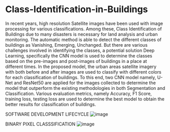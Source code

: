 # Class-Identification-in-Buildings
In recent years, high resolution Satellite images have been used with image processing for various classifications. Among these, Class Identification of Buildings due to many disasters is necessary for land analysis and urban monitoring. The automatic method is able to detect the different classes of buildings as Vanishing, Emerging, Unchanged. But there are various challenges involved in identifying the classes, a potential solution Deep Learning, specifically the CNN model is used to determine the classes based on the pre-images and post-images of buildings in a place at different times. In the proposed model, the urban areas satellite imagery with both before and after images are used to classify with different colors for each classification of buildings. To this end, two CNN model namely, U-Net and ResNet50 are applied for the images collected to determine the model that outperform the existing methodologies in both Segmentation and Classification. Various evaluation metrics, namely Accuracy, F1 Score, training loss, testing loss are used to determine the best model to obtain the better results for classification of buildings.

SOFTWARE DEVELOPMENT LIFECYCLE
![image](https://github.com/HafeezaSamreen/Class-Identification/assets/71244664/ecd512cb-8cf3-4054-884a-3b7ff5bb3c8e)

BINARY PIXEL CLASSSIFICATION
![image](https://github.com/HafeezaSamreen/Class-Identification/assets/71244664/78e15e83-c660-4ac9-8edb-3f419f180a16)


